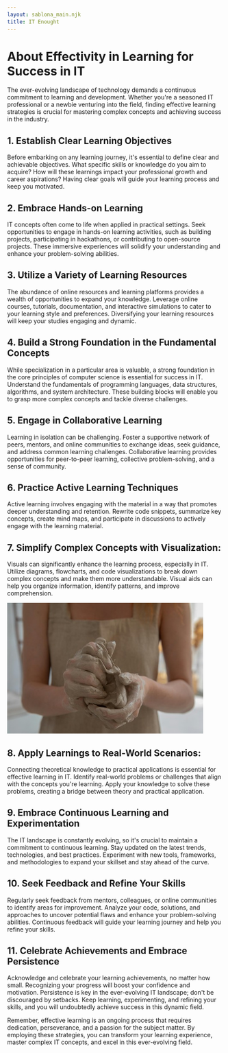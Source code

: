 ```yaml
---
layout: sablona_main.njk
title: IT Enought
---
```


# About Effectivity in Learning for Success in IT

The ever-evolving landscape of technology demands a continuous commitment to learning and development. Whether you're a seasoned IT professional or a newbie venturing into the field, finding effective learning strategies is crucial for mastering complex concepts and achieving success in the industry.

## 1. Establish Clear Learning Objectives

Before embarking on any learning journey, it's essential to define clear and achievable objectives. What specific skills or knowledge do you aim to acquire? How will these learnings impact your professional growth and career aspirations? Having clear goals will guide your learning process and keep you motivated.

## 2. Embrace Hands-on Learning

IT concepts often come to life when applied in practical settings. Seek opportunities to engage in hands-on learning activities, such as building projects, participating in hackathons, or contributing to open-source projects. These immersive experiences will solidify your understanding and enhance your problem-solving abilities.

## 3. Utilize a Variety of Learning Resources

The abundance of online resources and learning platforms provides a wealth of opportunities to expand your knowledge. Leverage online courses, tutorials, documentation, and interactive simulations to cater to your learning style and preferences. Diversifying your learning resources will keep your studies engaging and dynamic.

## 4. Build a Strong Foundation in the Fundamental Concepts

While specialization in a particular area is valuable, a strong foundation in the core principles of computer science is essential for success in IT. Understand the fundamentals of programming languages, data structures, algorithms, and system architecture. These building blocks will enable you to grasp more complex concepts and tackle diverse challenges.

## 5. Engage in Collaborative Learning

Learning in isolation can be challenging. Foster a supportive network of peers, mentors, and online communities to exchange ideas, seek guidance, and address common learning challenges. Collaborative learning provides opportunities for peer-to-peer learning, collective problem-solving, and a sense of community.

## 6. Practice Active Learning Techniques

Active learning involves engaging with the material in a way that promotes deeper understanding and retention. Rewrite code snippets, summarize key concepts, create mind maps, and participate in discussions to actively engage with the learning material.

## 7. Simplify Complex Concepts with Visualization:

Visuals can significantly enhance the learning process, especially in IT. Utilize diagrams, flowcharts, and code visualizations to break down complex concepts and make them more understandable. Visual aids can help you organize information, identify patterns, and improve comprehension.

![Hands of the woman which are creating something from clay](/images/blog/creating.jpg)

## 8. Apply Learnings to Real-World Scenarios:

Connecting theoretical knowledge to practical applications is essential for effective learning in IT. Identify real-world problems or challenges that align with the concepts you're learning. Apply your knowledge to solve these problems, creating a bridge between theory and practical application.

## 9. Embrace Continuous Learning and Experimentation

The IT landscape is constantly evolving, so it's crucial to maintain a commitment to continuous learning. Stay updated on the latest trends, technologies, and best practices. Experiment with new tools, frameworks, and methodologies to expand your skillset and stay ahead of the curve.

## 10. Seek Feedback and Refine Your Skills

Regularly seek feedback from mentors, colleagues, or online communities to identify areas for improvement. Analyze your code, solutions, and approaches to uncover potential flaws and enhance your problem-solving abilities. Continuous feedback will guide your learning journey and help you refine your skills.

## 11. Celebrate Achievements and Embrace Persistence

Acknowledge and celebrate your learning achievements, no matter how small. Recognizing your progress will boost your confidence and motivation. Persistence is key in the ever-evolving IT landscape; don't be discouraged by setbacks. Keep learning, experimenting, and refining your skills, and you will undoubtedly achieve success in this dynamic field.

Remember, effective learning is an ongoing process that requires dedication, perseverance, and a passion for the subject matter. By employing these strategies, you can transform your learning experience, master complex IT concepts, and excel in this ever-evolving field.